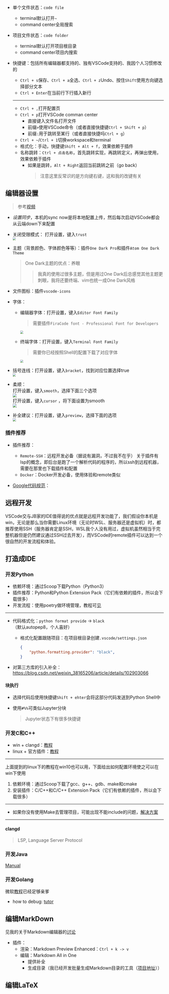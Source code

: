 + 单个文件状态：`code file`
	+ terminal默认打开`~`
	+ command center全局搜索
+ 项目文件状态：`code folder`
	+ terminal默认打开项目根目录
	+ command center项目内搜索

+ 快捷键：包括所有编辑器都支持的、独有VSCode支持的、我因个人习惯修改的
	+ `Ctrl + s`保存、`Ctrl + a`全选、`Ctrl + z`Undo、按住`Shift`使用方向键选择部分文本
	+ `Ctrl + Enter`在当前行下行插入新行
	---
	 + `Ctrl + ,`打开配置页
	+ `Ctrl + p`打开VSCode comman center
		+ 直接键入文件名打开文件
		+ 前缀`>`使用VSCode命令（或者直接快捷键`Ctrl + Shift + p`）
		+ 前缀`:`用于跳转至某行（或者直接快捷吗`Ctrl + g`）
	+ `Ctrl + ~`/`Ctrl + 1`切换workspace和terminal
	+ 格式化：手动，快捷键`Shift + Alt + f`，效果依赖于插件
	+ 名称跳转：`Ctrl + 点击名称`，首先跳转实现，再跳转定义，再弹出使用，效果依赖于插件
		+ 如果是跳转，`Alt + Right`返回当前跳转之前（go back）
			>注意这里反常识的是方向键右键，这和我的改键有关

## 编辑器设置
>参考[视频](https://www.bilibili.com/video/BV1YG4y1v7uB/)

+ *设置同步*，本机的sync now是将本地配置上传，然后每次启动VSCode都会从云端down下来配置
+ 关闭受限模式：
	打开设置，键入`trust`  
	<img src="https://cdn.jsdelivr.net/gh/zweix123/CS-notes@master/resource/blog/vscode受限模式关闭.png" style="zoom:59%;" div align=center />
+ 主题（背景颜色、字体颜色等等）：插件`One Dark Pro`和插件`Atom One Dark Theme`
	>One Dark主题的优点：养眼
	>>我真的使用过很多主题，但是用过One Dark后总感觉其他主题更刺眼，我将还要终端、vim也统一成One Dark风格
+ 文件图标：插件`vscode-icons`
+ 字体：
	+ 编辑器字体：打开设置，键入`Editor Font Family`  
		>需要插件`FiraCode font - Professional Font for Developers`

		<img src="https://cdn.jsdelivr.net/gh/zweix123/CS-notes@master/resource/blog/编辑器字体.png" style="zoom:60%;" div align=center />

	+ 终端字体：打开设置，键入`Terminal Font Family`  
		>需要你已经按照Shell的配置下载了对应字体

		<img src="https://cdn.jsdelivr.net/gh/zweix123/CS-notes@master/resource/blog/终端字体.png" style="zoom:57.5%;" div align=center />
		
+ 括号连线：打开设置，键入`bracket`，找到对应位置选择true  
	<img src="https://cdn.jsdelivr.net/gh/zweix123/CS-notes@master/resource/blog/branket.png" style="zoom:60%;" div align=center />
+ 柔顺：  
	打开设置，键入`smooth`，选择下面三个选项  
	<img src="https://cdn.jsdelivr.net/gh/zweix123/CS-notes@master/resource/blog/smooth.png" style="zoom:79%;" div align=center />  
	打开设置，键入`cursor` ，将下面设置为smooth  
	<img src="https://cdn.jsdelivr.net/gh/zweix123/CS-notes@master/resource/blog/cursor smooth.png" style="zoom:75%;" div align=center />  
+ 补全建议：打开设置，键入`preview`，选择下面的选项  
	<img src="https://cdn.jsdelivr.net/gh/zweix123/CS-notes@master/resource/blog/suggest perview.png" style="zoom:64%;" div align=center />

### 插件推荐

+ 插件推荐：
	+ `Remote-SSH`：远程开发必备（据说有漏洞，不过我不在乎）
		关于插件有lsp的概念，即后台是跑了一个解析代码的程序的，所以ssh到远程机器，需要在那里也下载插件和配置
	+ `Docker`：Docker开发必备，使用体验和remote类似

+ [Google代码规范](https://zh-google-styleguide.readthedocs.io/en/latest/)：

## 远程开发
VSCode交与JB家的IDE值得说的优点就是远程开发功能了，我们假设你本机是win，无论是那么当你需要Linux环境（无论时WSL、服务器还是虚拟机）时，都推荐使用SSH（服务器肯定是SSH，WSL我个人没有用过，虚拟机虽然相当于完整机器但是仍然建议通过SSH过去开发），而VSCode的remote插件可以达到一个很自然的开发流程和体验。

## 打造成IDE

### 开发Python

+ 依赖环境：通过Scoop下载Python（Python3）
+ 插件推荐：Python和Python Extension Pack（它们有依赖的插件，所以会下载很多）
+ 开发流程：使用poetry做环境管理，教程可[见](https://github.com/zweix123/CS-notes/blob/master/Programing-Language/Python/poetry.md)
---
+ 代码格式化：`python format provide` -> `black`（默认autopep8，个人喜好）
	+ 格式化配置跟随项目：在项目根目录创建`.vscode/settings.json`
		```json
		{
			"python.formatting.provider": "black",
		}
		```

+ 对第三方库的引入补全：https://blog.csdn.net/weixin_38165206/article/details/102903066

#### 块执行

+ 选择代码后使用快捷键`Shift + ehter`会将这部分代码发送到Python Shell中

+ 使用`#%%`可类似Jupyter分块
	>Jupyter状态下有很多快捷键


### 开发C和C++
+ win + clangd：[教程](https://windowsmacos-vscode-c-llvm-clang-clangd-lldb.readthedocs.io/index.html)
+ linux + 官方插件：[教程](https://www.bilibili.com/video/BV1YG4y1v7uB)
---
上面提到的linux下的教程在win10也可以用，下面给出如何配置环境使之可以在win下使用
1. 依赖环境：通过Scoop下载了gcc、g++、gdb、make和cmake
2. 安装插件：C/C++和C/C++ Extension Pack（它们有依赖的插件，所以会下载很多）
---
+ 如果你没有使用Make去管理项目，可能出现不能include的问题，[解决方案](https://blog.csdn.net/qq_44078824/article/details/119904218)
---
#### clangd
>LSP, Language Server Protocol

### 开发Java
[Manual](https://scoop-docs.vercel.app/docs/guides/Java.html)

### 开发Golang

微软[教程](https://learn.microsoft.com/zh-cn/azure/developer/go/configure-visual-studio-code)已经足够亲爹
+ how to debug: [tutor](https://www.digitalocean.com/community/tutorials/debugging-go-code-with-visual-studio-code)

## 编辑MarkDown
见我的关于Markdown编辑器的[讨论](https://github.com/zweix123/CS-notes/blob/master/Missing-Semester/Markdown.md)

+ 插件：
	+ 渲染：Markdown Preview Enhanced：`Ctrl + k -> v`
	+ 编辑：Markdown All in One
		+ 提供补全
		+ 生成目录（我已经开发批量生成Markdown目录的工具（[项目地址](https://github.com/zweix123/md-admin)））

## 编辑LaTeX